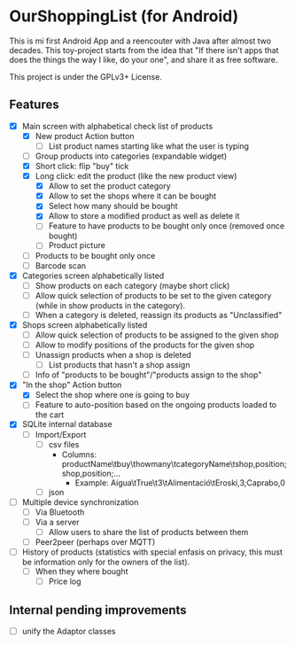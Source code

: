# OurShoppingList (for Android)

This is mi first Android App and a reencouter with Java after almost two decades. This toy-project starts from the idea that "If there isn't apps that does the things the way I like, do your one", and share it as free software.

This project is under the GPLv3+ License.

## Features

- [x] Main screen with alphabetical check list of products
  - [x] New product Action button
    - [ ] List product names starting like what the user is typing
  - [ ] Group products into categories (expandable widget)
  - [x] Short click: flip "buy" tick
  - [x] Long click: edit the product (like the new product view)
    - [x] Allow to set the product category
    - [x] Allow to set the shops where it can be bought
    - [x] Select how many should be bought
    - [x] Allow to store a modified product as well as delete it
    - [ ] Feature to have products to be bought only once (removed once bought)
    - [ ] Product picture
  - [ ] Products to be bought only once
  - [ ] Barcode scan
- [x] Categories screen alphabetically listed
  - [ ] Show products on each category (maybe short click)
  - [ ] Allow quick selection of products to be set to the given category (while in show products in the category).
  - [ ] When a category is deleted, reassign its products as "Unclassified"
- [x] Shops screen alphabetically listed
  - [ ] Allow quick selection of products to be assigned to the given shop
  - [ ] Allow to modify positions of the products for the given shop
  - [ ] Unassign products when a shop is deleted
    - [ ] List products that hasn't a shop assign
  - [ ] Info of "products to be bought"/"products assign to the shop"
- [x] "In the shop" Action button
  - [x] Select the shop where one is going to buy
  - [ ] Feature to auto-position based on the ongoing products loaded to the cart
- [x] SQLite internal database
  - [ ] Import/Export
    - [ ] csv files
      - Columns: productName\tbuy\thowmany\tcategoryName\tshop,position;shop,position;...
         - Example: Aigua\tTrue\t3\tAlimentació\tEroski,3;Caprabo,0
    - [ ] json
- [ ] Multiple device synchronization
  - [ ] Via Bluetooth
  - [ ] Via a server
    - [ ] Allow users to share the list of products between them
  - [ ] Peer2peer (perhaps over MQTT)
- [ ] History of products (statistics with special enfasis on privacy, this must be information only for the owners of the list).
  - [ ] When they where bought
    - [ ] Price log

## Internal pending improvements

- [ ] unify the Adaptor classes

